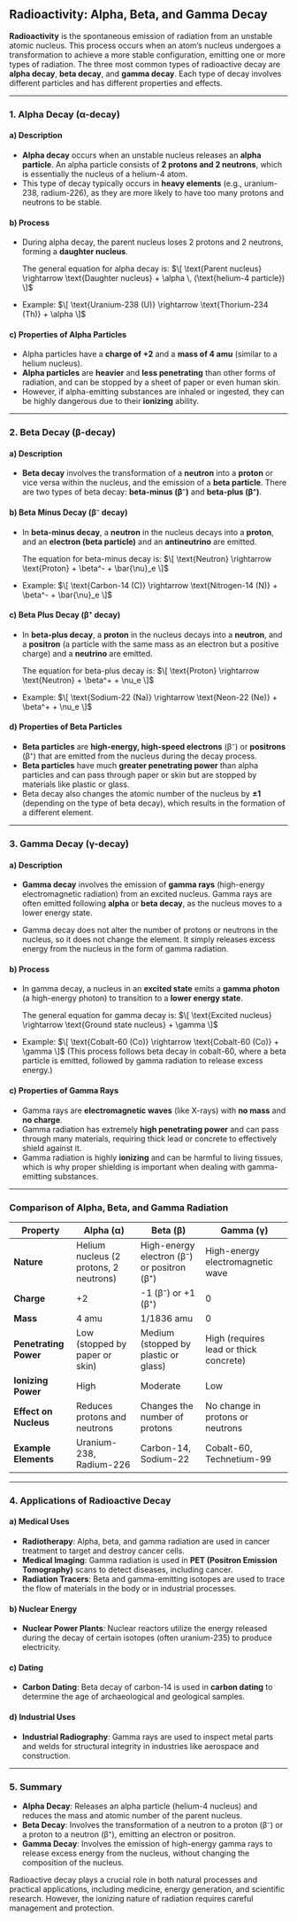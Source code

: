 ## **Radioactivity: Alpha, Beta, and Gamma Decay**

**Radioactivity** is the spontaneous emission of radiation from an unstable atomic nucleus. This process occurs when an atom’s nucleus undergoes a transformation to achieve a more stable configuration, emitting one or more types of radiation. The three most common types of radioactive decay are **alpha decay**, **beta decay**, and **gamma decay**. Each type of decay involves different particles and has different properties and effects.

---

### **1. Alpha Decay (α-decay)**

#### **a) Description**
- **Alpha decay** occurs when an unstable nucleus releases an **alpha particle**. An alpha particle consists of **2 protons and 2 neutrons**, which is essentially the nucleus of a helium-4 atom.
- This type of decay typically occurs in **heavy elements** (e.g., uranium-238, radium-226), as they are more likely to have too many protons and neutrons to be stable.
  
#### **b) Process**
- During alpha decay, the parent nucleus loses 2 protons and 2 neutrons, forming a **daughter nucleus**.
  
  The general equation for alpha decay is:
  $\[
  \text{Parent nucleus} \rightarrow \text{Daughter nucleus} + \alpha \, (\text{helium-4 particle})
  \]$
  
- Example: 
  $\[
  \text{Uranium-238 (U)} \rightarrow \text{Thorium-234 (Th)} + \alpha
  \]$

#### **c) Properties of Alpha Particles**
- Alpha particles have a **charge of +2** and a **mass of 4 amu** (similar to a helium nucleus).
- **Alpha particles** are **heavier** and **less penetrating** than other forms of radiation, and can be stopped by a sheet of paper or even human skin.
- However, if alpha-emitting substances are inhaled or ingested, they can be highly dangerous due to their **ionizing** ability.

---

### **2. Beta Decay (β-decay)**

#### **a) Description**
- **Beta decay** involves the transformation of a **neutron** into a **proton** or vice versa within the nucleus, and the emission of a **beta particle**. There are two types of beta decay: **beta-minus (β⁻)** and **beta-plus (β⁺)**.

#### **b) Beta Minus Decay (β⁻ decay)**
- In **beta-minus decay**, a **neutron** in the nucleus decays into a **proton**, and an **electron (beta particle)** and an **antineutrino** are emitted.
  
  The equation for beta-minus decay is:
  $\[
  \text{Neutron} \rightarrow \text{Proton} + \beta^- + \bar{\nu}_e
  \]$
  
- Example:
  $\[
  \text{Carbon-14 (C)} \rightarrow \text{Nitrogen-14 (N)} + \beta^- + \bar{\nu}_e
  \]$
  
#### **c) Beta Plus Decay (β⁺ decay)**
- In **beta-plus decay**, a **proton** in the nucleus decays into a **neutron**, and a **positron** (a particle with the same mass as an electron but a positive charge) and a **neutrino** are emitted.

  The equation for beta-plus decay is:
  $\[
  \text{Proton} \rightarrow \text{Neutron} + \beta^+ + \nu_e
  \]$
  
- Example:
  $\[
  \text{Sodium-22 (Na)} \rightarrow \text{Neon-22 (Ne)} + \beta^+ + \nu_e
  \]$
  
#### **d) Properties of Beta Particles**
- **Beta particles** are **high-energy, high-speed electrons** (β⁻) or **positrons** (β⁺) that are emitted from the nucleus during the decay process.
- **Beta particles** have much **greater penetrating power** than alpha particles and can pass through paper or skin but are stopped by materials like plastic or glass.
- Beta decay also changes the atomic number of the nucleus by **±1** (depending on the type of beta decay), which results in the formation of a different element.

---

### **3. Gamma Decay (γ-decay)**

#### **a) Description**
- **Gamma decay** involves the emission of **gamma rays** (high-energy electromagnetic radiation) from an excited nucleus. Gamma rays are often emitted following **alpha** or **beta decay**, as the nucleus moves to a lower energy state.
  
- Gamma decay does not alter the number of protons or neutrons in the nucleus, so it does not change the element. It simply releases excess energy from the nucleus in the form of gamma radiation.
  
#### **b) Process**
- In gamma decay, a nucleus in an **excited state** emits a **gamma photon** (a high-energy photon) to transition to a **lower energy state**.
  
  The general equation for gamma decay is:
  $\[
  \text{Excited nucleus} \rightarrow \text{Ground state nucleus} + \gamma
  \]$

- Example:
  $\[
  \text{Cobalt-60 (Co)} \rightarrow \text{Cobalt-60 (Co)} + \gamma
  \]$
  (This process follows beta decay in cobalt-60, where a beta particle is emitted, followed by gamma radiation to release excess energy.)

#### **c) Properties of Gamma Rays**
- Gamma rays are **electromagnetic waves** (like X-rays) with **no mass** and **no charge**.
- Gamma radiation has extremely **high penetrating power** and can pass through many materials, requiring thick lead or concrete to effectively shield against it.
- Gamma radiation is highly **ionizing** and can be harmful to living tissues, which is why proper shielding is important when dealing with gamma-emitting substances.

---

### **Comparison of Alpha, Beta, and Gamma Radiation**

| Property            | **Alpha (α)**                  | **Beta (β)**                   | **Gamma (γ)**                   |
|---------------------|--------------------------------|--------------------------------|---------------------------------|
| **Nature**          | Helium nucleus (2 protons, 2 neutrons) | High-energy electron (β⁻) or positron (β⁺) | High-energy electromagnetic wave |
| **Charge**          | +2                             | -1 (β⁻) or +1 (β⁺)             | 0                               |
| **Mass**            | 4 amu                          | 1/1836 amu                     | 0                               |
| **Penetrating Power**| Low (stopped by paper or skin) | Medium (stopped by plastic or glass) | High (requires lead or thick concrete) |
| **Ionizing Power**  | High                           | Moderate                       | Low                             |
| **Effect on Nucleus**| Reduces protons and neutrons | Changes the number of protons   | No change in protons or neutrons |
| **Example Elements**| Uranium-238, Radium-226       | Carbon-14, Sodium-22           | Cobalt-60, Technetium-99        |

---

### **4. Applications of Radioactive Decay**

#### **a) Medical Uses**
- **Radiotherapy**: Alpha, beta, and gamma radiation are used in cancer treatment to target and destroy cancer cells.
- **Medical Imaging**: Gamma radiation is used in **PET (Positron Emission Tomography)** scans to detect diseases, including cancer.
- **Radiation Tracers**: Beta and gamma-emitting isotopes are used to trace the flow of materials in the body or in industrial processes.

#### **b) Nuclear Energy**
- **Nuclear Power Plants**: Nuclear reactors utilize the energy released during the decay of certain isotopes (often uranium-235) to produce electricity.

#### **c) Dating**
- **Carbon Dating**: Beta decay of carbon-14 is used in **carbon dating** to determine the age of archaeological and geological samples.

#### **d) Industrial Uses**
- **Industrial Radiography**: Gamma rays are used to inspect metal parts and welds for structural integrity in industries like aerospace and construction.

---

### **5. Summary**

- **Alpha Decay**: Releases an alpha particle (helium-4 nucleus) and reduces the mass and atomic number of the parent nucleus.
- **Beta Decay**: Involves the transformation of a neutron to a proton (β⁻) or a proton to a neutron (β⁺), emitting an electron or positron.
- **Gamma Decay**: Involves the emission of high-energy gamma rays to release excess energy from the nucleus, without changing the composition of the nucleus.

Radioactive decay plays a crucial role in both natural processes and practical applications, including medicine, energy generation, and scientific research. However, the ionizing nature of radiation requires careful management and protection.
